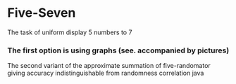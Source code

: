 # Five-Seven
The task of uniform display 5 numbers to 7
### The first option is using graphs (see. accompanied by pictures)
The second variant of the approximate summation of five-randomator giving accuracy indistinguishable from randomness correlation java
